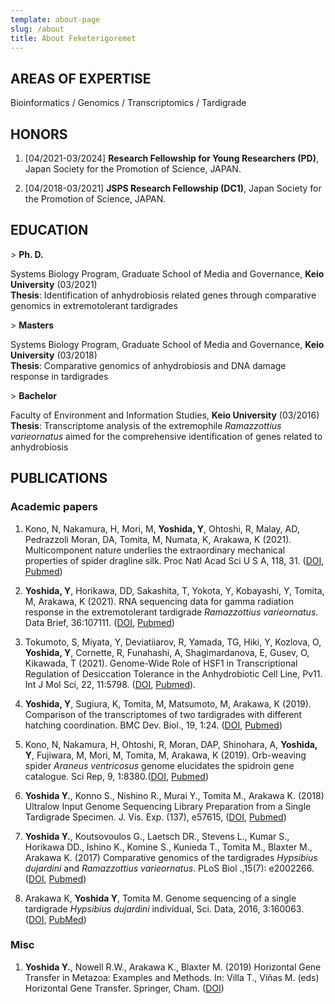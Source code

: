 ```yaml
---
template: about-page
slug: /about
title: About Feketerigoremet
---
```

## AREAS OF EXPERTISE

Bioinformatics / Genomics / Transcriptomics / Tardigrade 

## HONORS

1. \[04/2021-03/2024] **Research Fellowship for Young Researchers (PD)**, Japan Society for the Promotion of Science, JAPAN.

2. \[04/2018-03/2021] **JSPS Research Fellowship (DC1)**, Japan Society for the Promotion of Science, JAPAN.

## EDUCATION

\> **Ph. D.**

Systems Biology Program, Graduate School of Media and Governance, **Keio University** (03/2021)\
**Thesis**: Identification of anhydrobiosis related genes through comparative genomics in extremotolerant tardigrades

\> **Masters**

Systems Biology Program, Graduate School of Media and Governance, **Keio University** (03/2018)\
**Thesis**: Comparative genomics of anhydrobiosis and DNA damage response in tardigrades

\> **Bachelor**

Faculty of Environment and Information Studies, **Keio University** (03/2016)\
**Thesis**: Transcriptome analysis of the extremophile *Ramazzottius varieornatus* aimed for the comprehensive identification of genes related to anhydrobiosis

## PUBLICATIONS

### Academic papers

1. Kono, N, Nakamura, H, Mori, M, **Yoshida, Y**, Ohtoshi, R, Malay, AD, Pedrazzoli Moran, DA, Tomita, M, Numata, K, Arakawa, K (2021). Multicomponent nature underlies the extraordinary mechanical properties of spider dragline silk. Proc Natl Acad Sci U S A, 118, 31. ([DOI](https://doi.org/10.1073/pnas.2107065118), [Pubmed](https://pubmed.ncbi.nlm.nih.gov/34312234/))

2. **Yoshida, Y**, Horikawa, DD, Sakashita, T, Yokota, Y, Kobayashi, Y, Tomita, M, Arakawa, K (2021). RNA sequencing data for gamma radiation response in the extremotolerant tardigrade *Ramazzottius varieornatus*. Data Brief, 36:107111. ([DOI](http://dx.doi.org/10.1016/j.dib.2021.107111), [Pubmed](https://pubmed.ncbi.nlm.nih.gov/34095369/))

3. Tokumoto, S, Miyata, Y, Deviatiiarov, R, Yamada, TG, Hiki, Y, Kozlova, O, **Yoshida, Y**, Cornette, R, Funahashi, A, Shagimardanova, E, Gusev, O, Kikawada, T (2021). Genome-Wide Role of HSF1 in Transcriptional Regulation of Desiccation Tolerance in the Anhydrobiotic Cell Line, Pv11. Int J Mol Sci, 22, 11:5798. ([DOI](https://doi.org/10.3390/ijms22115798), [Pubmed](https://pubmed.ncbi.nlm.nih.gov/34071490/)).

4. **Yoshida, Y**, Sugiura, K, Tomita, M, Matsumoto, M, Arakawa, K (2019). Comparison of the transcriptomes of two tardigrades with different hatching coordination. BMC Dev. Biol., 19, 1:24. ([DOI](https://doi.org/10.1186/s12861-019-0205-9), [Pubmed](https://www.ncbi.nlm.nih.gov/pubmed/31864287))

5. Kono, N, Nakamura, H, Ohtoshi, R, Moran, DAP, Shinohara, A, **Yoshida, Y**, Fujiwara, M, Mori, M, Tomita, M, Arakawa, K (2019). Orb-weaving spider *Araneus ventricosus* genome elucidates the spidroin gene catalogue. Sci Rep, 9, 1:8380.([DOI](https://doi.org/10.1038/s41598-019-44775-2), [Pubmed](https://www.ncbi.nlm.nih.gov/pubmed/31182776))

6. **Yoshida Y.**, Konno S., Nishino R., Murai Y., Tomita M., Arakawa K. (2018) Ultralow Input Genome Sequencing Library Preparation from a Single Tardigrade Specimen. J. Vis. Exp. (137), e57615, ([DOI](https://doi.org/10.3791/57615), [Pubmed](https://www.ncbi.nlm.nih.gov/pubmed/30059025))

7. **Yoshida Y.**, Koutsovoulos G., Laetsch DR., Stevens L., Kumar S., Horikawa DD., Ishino K., Komine S., Kunieda T., Tomita M., Blaxter M., Arakawa K. (2017) Comparative genomics of the tardigrades *Hypsibius dujardini* and *Ramazzottius varieornatus*. PLoS Biol .,15(7): e2002266. ([DOI](https://doi.org/10.1371/journal.pbio.2002266), [Pubmed](https://www.ncbi.nlm.nih.gov/pubmed/28749982))

8. Arakawa K, **Yoshida Y**, Tomita M. Genome sequencing of a single tardigrade *Hypsibius dujardini* individual, Sci. Data, 2016, 3:160063. ([DOI](https://doi.org/10.1038/sdata.2016.63), [PubMed](https://www.ncbi.nlm.nih.gov/pubmed/27529330))

### Misc

1. **Yoshida Y.**, Nowell R.W., Arakawa K., Blaxter M. (2019) Horizontal Gene Transfer in Metazoa: Examples and Methods. In: Villa T., Viñas M. (eds) Horizontal Gene Transfer. Springer, Cham. ([DOI](https://doi.org/10.1007/978-3-030-21862-1_7))
